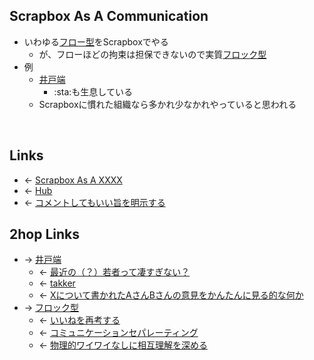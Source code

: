 ## Scrapbox As A Communication
- いわゆる[フロー型](フロー型.md)をScrapboxでやる
    - が、フローほどの拘束は担保できないので実質[フロック型](フロック型.md)
- 例
    - [井戸端](井戸端.md)
        - :sta:も生息している
    - Scrapboxに慣れた組織なら多かれ少なかれやっていると思われる

<br>

## Links
- ← [Scrapbox As A XXXX](Scrapbox_As_A_XXXX.md)
- ← [Hub](Hub.md)
- ← [コメントしてもいい旨を明示する](コメントしてもいい旨を明示する.md)

## 2hop Links
- → [井戸端](井戸端.md)
    - ← [最近の（？）若者って凄すぎない？](最近の___若者って凄すぎない_.md)
    - ← [takker](takker.md)
    - ← [Xについて書かれたAさんBさんの意見をかんたんに見る的な何か](Xについて書かれたAさんBさんの意見をかんたんに見る的な何か.md)
- → [フロック型](フロック型.md)
    - ← [いいねを再考する](いいねを再考する.md)
    - ← [コミュニケーションセパレーティング](コミュニケーションセパレーティング.md)
    - ← [物理的ワイワイなしに相互理解を深める](物理的ワイワイなしに相互理解を深める.md)

